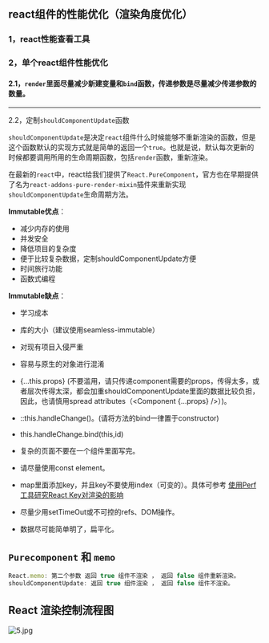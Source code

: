 ## react组件的性能优化（渲染角度优化）

### 1，react性能查看工具

### 2，单个react组件性能优化

#### 2.1，`render`里面尽量减少新建变量和`bind`函数，传递参数是尽量减少传递参数的数量。

------

2.2，定制`shouldComponentUpdate`函数

`shouldComponentUpdate`是决定`react`组件什么时候能够不重新渲染的函数，但是这个函数默认的实现方式就是简单的返回一个`true`。也就是说，默认每次更新的时候都要调用所用的生命周期函数，包括`render`函数，重新渲染。

在最新的`react`中，react给我们提供了`React.PureComponent`，官方也在早期提供了名为`react-addons-pure-render-mixin`插件来重新实现`shouldComponentUpdate`生命周期方法。

**Immutable优点**：

- 减少内存的使用
- 并发安全
- 降低项目的复杂度
- 便于比较复杂数据，定制shouldComponentUpdate方便
- 时间旅行功能
- 函数式编程

**Immutable缺点**：

- 学习成本
- 库的大小（建议使用seamless-immutable）
- 对现有项目入侵严重
- 容易与原生的对象进行混淆



- {...this.props} (不要滥用，请只传递component需要的props，传得太多，或者层次传得太深，都会加重shouldComponentUpdate里面的数据比较负担，因此，也请慎用spread attributes（<Component {...props} />）)。
- ::this.handleChange()。(请将方法的bind一律置于constructor)
- this.handleChange.bind(this,id)
- 复杂的页面不要在一个组件里面写完。
- 请尽量使用const element。
- map里面添加key，并且key不要使用index（可变的）。具体可参考 [使用Perf工具研究React Key对渲染的影响](http://levy.work/2016-08-31-debug-react-key-with-performance-tool/)
- 尽量少用setTimeOut或不可控的refs、DOM操作。
- 数据尽可能简单明了，扁平化。

## `Purecomponent` 和 `memo`

```js
React.memo: 第二个参数 返回 true 组件不渲染 ， 返回 false 组件重新渲染。
shouldComponentUpdate: 返回 true 组件渲染 ， 返回 false 组件不渲染。
```

## React 渲染控制流程图

![5.jpg](https://p3-juejin.byteimg.com/tos-cn-i-k3u1fbpfcp/3df03000a39549bead3c84750c62576c~tplv-k3u1fbpfcp-watermark.awebp)
